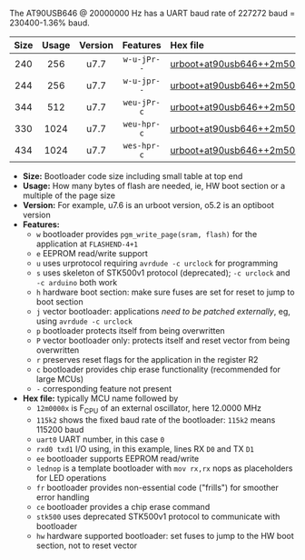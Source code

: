 The AT90USB646 @ 20000000 Hz has a UART baud rate of 227272 baud = 230400-1.36% baud.

|Size|Usage|Version|Features|Hex file|
|:-:|:-:|:-:|:-:|:--|
|240|256|u7.7|`w-u-jPr--`|[urboot+at90usb646++2m5000x+++28k8_uart0_rxd2_txd3_lednop.hex](https://raw.githubusercontent.com/stefanrueger/urboot.hex/main/mcus/at90usb646/external_oscillator/fcpu++2m5000_Hz/br+++28k8_bps/urboot+at90usb646++2m5000x+++28k8_uart0_rxd2_txd3_lednop.hex)|
|244|256|u7.7|`w-u-jpr--`|[urboot+at90usb646++2m5000x+++28k8_uart0_rxd2_txd3_lednop_fr.hex](https://raw.githubusercontent.com/stefanrueger/urboot.hex/main/mcus/at90usb646/external_oscillator/fcpu++2m5000_Hz/br+++28k8_bps/urboot+at90usb646++2m5000x+++28k8_uart0_rxd2_txd3_lednop_fr.hex)|
|344|512|u7.7|`weu-jPr-c`|[urboot+at90usb646++2m5000x+++28k8_uart0_rxd2_txd3_ee_lednop_fr_ce.hex](https://raw.githubusercontent.com/stefanrueger/urboot.hex/main/mcus/at90usb646/external_oscillator/fcpu++2m5000_Hz/br+++28k8_bps/urboot+at90usb646++2m5000x+++28k8_uart0_rxd2_txd3_ee_lednop_fr_ce.hex)|
|330|1024|u7.7|`weu-hpr-c`|[urboot+at90usb646++2m5000x+++28k8_uart0_rxd2_txd3_ee_lednop_fr_ce_hw.hex](https://raw.githubusercontent.com/stefanrueger/urboot.hex/main/mcus/at90usb646/external_oscillator/fcpu++2m5000_Hz/br+++28k8_bps/urboot+at90usb646++2m5000x+++28k8_uart0_rxd2_txd3_ee_lednop_fr_ce_hw.hex)|
|434|1024|u7.7|`wes-hpr-c`|[urboot+at90usb646++2m5000x+++28k8_uart0_rxd2_txd3_ee_lednop_fr_ce_stk500_hw.hex](https://raw.githubusercontent.com/stefanrueger/urboot.hex/main/mcus/at90usb646/external_oscillator/fcpu++2m5000_Hz/br+++28k8_bps/urboot+at90usb646++2m5000x+++28k8_uart0_rxd2_txd3_ee_lednop_fr_ce_stk500_hw.hex)|

- **Size:** Bootloader code size including small table at top end
- **Usage:** How many bytes of flash are needed, ie, HW boot section or a multiple of the page size
- **Version:** For example, u7.6 is an urboot version, o5.2 is an optiboot version
- **Features:**
  + `w` bootloader provides `pgm_write_page(sram, flash)` for the application at `FLASHEND-4+1`
  + `e` EEPROM read/write support
  + `u` uses urprotocol requiring `avrdude -c urclock` for programming
  + `s` uses skeleton of STK500v1 protocol (deprecated); `-c urclock` and `-c arduino` both work
  + `h` hardware boot section: make sure fuses are set for reset to jump to boot section
  + `j` vector bootloader: applications *need to be patched externally*, eg, using `avrdude -c urclock`
  + `p` bootloader protects itself from being overwritten
  + `P` vector bootloader only: protects itself and reset vector from being overwritten
  + `r` preserves reset flags for the application in the register R2
  + `c` bootloader provides chip erase functionality (recommended for large MCUs)
  + `-` corresponding feature not present
- **Hex file:** typically MCU name followed by
  + `12m0000x` is F<sub>CPU</sub> of an external oscillator, here 12.0000 MHz
  + `115k2` shows the fixed baud rate of the bootloader: `115k2` means 115200 baud
  + `uart0` UART number, in this case `0`
  + `rxd0 txd1` I/O using, in this example, lines RX `D0` and TX `D1`
  + `ee` bootloader supports EEPROM read/write
  + `lednop` is a template bootloader with `mov rx,rx` nops as placeholders for LED operations
  + `fr` bootloader provides non-essential code ("frills") for smoother error handling
  + `ce` bootloader provides a chip erase command
  + `stk500` uses deprecated STK500v1 protocol to communicate with bootloader
  + `hw` hardware supported bootloader: set fuses to jump to the HW boot section, not to reset vector
